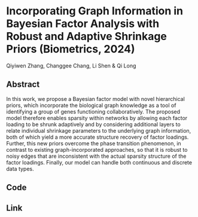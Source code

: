 # Incorporating Graph Information in Bayesian Factor Analysis with Robust and Adaptive Shrinkage Priors (Biometrics, 2024)
Qiyiwen Zhang, Changgee Chang, Li Shen & Qi Long
## Abstract
In this work, we propose a Bayesian factor model with novel hierarchical priors, which incorporate the biological graph knowledge as a tool of identifying a group of genes
functioning collaboratively. The proposed model therefore enables sparsity within networks by allowing each factor
loading to be shrunk adaptively and by considering additional layers to relate individual shrinkage parameters to the
underlying graph information, both of which yield a more accurate structure recovery of factor loadings. Further,
this new priors overcome the phase transition phenomenon, in contrast to existing graph-incorporated approaches, so
that it is robust to noisy edges that are inconsistent with the actual sparsity structure of the factor loadings. Finally,
our model can handle both continuous and discrete data types. 
## Code 
## Link

